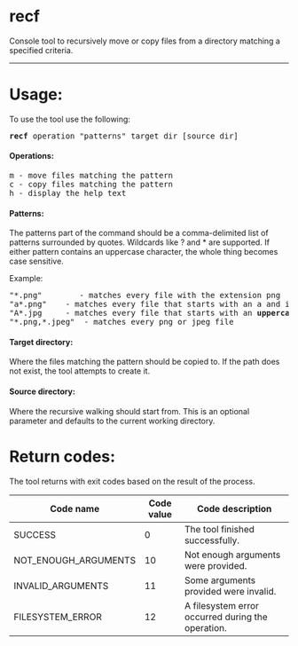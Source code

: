 # recf
Console tool to recursively move or copy files from a directory matching a specified criteria.

---

# Usage:

To use the tool use the following:
<pre><b>recf</b> operation "patterns" target_dir [source_dir]</pre>

#### Operations:
<pre>m - move files matching the pattern
c - copy files matching the pattern
h - display the help text</pre>

#### Patterns:
The patterns part of the command should be a comma-delimited list of patterns surrounded by quotes. Wildcards like ? and * are supported. If either pattern contains an uppercase character, the whole thing becomes case sensitive.

Example:
<pre>"*.png"		- matches every file with the extension png
"a*.png"	- matches every file that starts with an a and is a png
"A*.jpg		- matches every file that starts with an <b>uppercase</b> A and is a png
"*.png,*.jpeg"	- matches every png or jpeg file</pre>

#### Target directory:
Where the files matching the pattern should be copied to. If the path does not exist, the tool attempts to create it.

#### Source directory:
Where the recursive walking should start from. This is an optional parameter and defaults to the current working directory.

# Return codes:
The tool returns with exit codes based on the result of the process.

| Code name            | Code value | Code description                                  |
|----------------------|------------|---------------------------------------------------|
| SUCCESS              | 0          | The tool finished successfully.                   |
| NOT_ENOUGH_ARGUMENTS | 10         | Not enough arguments were provided.               |
| INVALID_ARGUMENTS    | 11         | Some arguments provided were invalid.             |
| FILESYSTEM_ERROR     | 12         | A filesystem error occurred during the operation. |